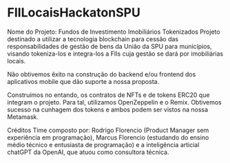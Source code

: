 # FIILocaisHackatonSPU
Nome do Projeto: Fundos de Investimento Imobiliários Tokenizados
Projeto destinado a utilizar a tecnologia blockchain para cessão das responsabilidades de gestão de bens da União da SPU para municípios, visando tokeniza-los e integra-los a FIIs cuja gestão se dará por imobiliárias locais.

Não obtivemos êxito na construção do backend e/ou frontend dos aplicativos mobile que dão suporte a nossa proposta.

Construímos no entando, os contratos de NFTs e de tokens ERC20 que integram o projeto. Para tal, utilizamos OpenZeppelin e o Remix.
Obtivemos sucesso na cunhagem dos tokens e ambos podem ser vistos na nossa Metamask.

Créditos
Time composto por: Rodrigo Florencio (Product Manager sem experiência em programação), Marcus Florencio (estudando do ensino médio técnico e entusiasta de programação) e a inteligência articial chatGPT da OpenAI, que atuou como consultora técnica.
